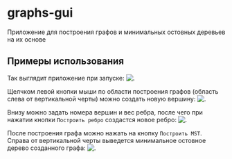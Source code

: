 # graphs-gui

Приложение для построения графов и минимальных остовных деревьев на их основе

## Примеры использования

Так выглядит приложение при запуске:
![.](https://i.ibb.co/B2xXNgT/graph-1.png)

Щелчком левой кнопки мыши по области построения графов (область слева от вертикальной черты) можно создать новую вершину:
![.](https://i.ibb.co/2sJX0w2/graph-2.png)

Внизу можно задать номера вершин и вес ребра, после чего при нажатии кнопки `Построить ребро` создастся новое ребро:
![.](https://i.ibb.co/2YB3Cxs/graph-3.png)

После построения графа можно нажать на кнопку `Построить MST`. Справа от вертикальной черты выведется минимальное остовное дерево созданного графа:
![.](https://i.ibb.co/fCCkhDR/graph-4.png)
